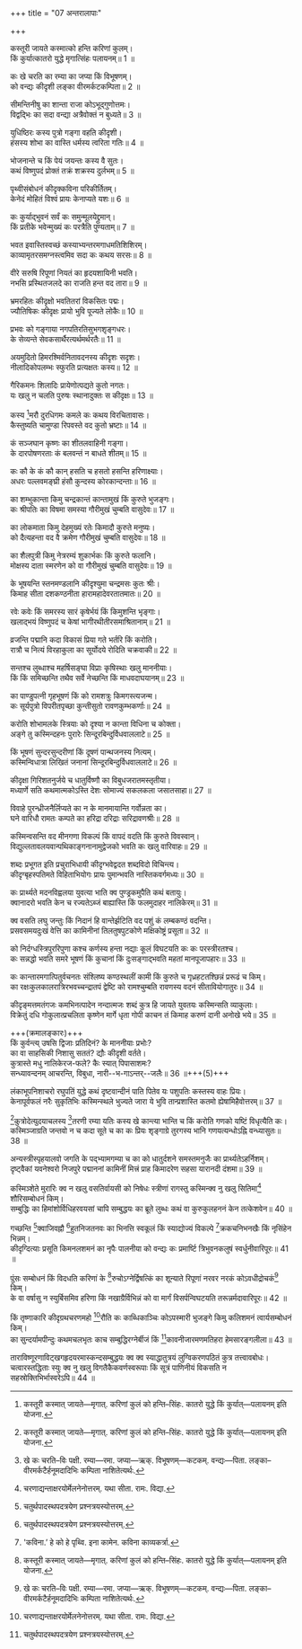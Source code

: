 +++
title = "07 अन्तरालापाः"

+++
  
कस्तूरी जायते कस्मात्को हन्ति करिणां कुलम्।  
किं कुर्यात्कातरो युद्धे मृगात्सिंहः पलायनम्॥ 1 ॥  

[^1]: कस्तूरी कस्मात् जायते—मृगात्. करिणां कुलं को हन्ति–सिंहः. कातरो युद्धे किं कुर्यात्—पलायनम् इति योजना.
 
कः खे चरति का रम्या का जप्या किं विभूषणम्।  
को वन्द्यः कीदृशी लङ्का वीरमर्कटकम्पिता॥ 2 ॥  

[^2]: खे कः चरति–विः पक्षी. रम्या—रमा. जप्या—ऋक्. विभूषणम्—कटकम्. वन्द्यः—पिता. लङ्का–वीरमर्कटैर्हनूमदादिभिः कम्पिता नाशितेत्यर्थः.
 
सीमन्तिनीषु का शान्ता राजा कोऽभूद्गुणोत्तमः।  
विद्वद्भिः का सदा वन्द्या अत्रैवोक्तं न बुध्यते॥ 3 ॥  

[^3]: चरणाद्यन्ताक्षरयोर्मेलनेनोत्तरम्. यथा सीता. रामः. विद्या.
 
युधिष्ठिरः कस्य पुत्रो गङ्गा वहति कीदृशी।  
हंसस्य शोभा का वास्ति धर्मस्य त्वरिता गतिः॥ 4 ॥  

[^4]: चतुर्थपादस्थपदत्रयेण प्रश्नत्रयस्योत्तरम्.
 
भोजनान्ते च किं पेयं जयन्तः कस्य वै सुतः।  
कथं विष्णुपदं प्रोक्तं तक्रं शक्रस्य दुर्लभम्॥ 5 ॥  

[^5]: चतुर्थपादस्थपदत्रयेण प्रश्नत्रयस्योत्तरम्.
 
पृथ्वीसंबोधनं कीदृक्कविना परिकीर्तितम्।  
केनेदं मोहितं विश्वं प्रायः केनाप्यते यशः॥ 6 ॥  

[^6]: 'कविना.’ हे को हे पृथ्वि. इना कामेन. कविना काव्यकर्त्रा.
 
कः कुर्याद्भुवनं सर्वं कः समुन्मूलयेद्द्रुमान्।  
किं प्रतीके भवेन्मुख्यं कः परत्रैति पुण्यताम्॥ 7 ॥  

[^7]: 'सरसः’ तटागस्य. रसेन शृङ्गारादिना सहवर्तमानः.
 
भवत इवास्तिस्वच्छं कस्याभ्यन्तरमगाधमतिशिशिरम्।  
काव्यामृतरसमग्नस्त्वमिव सदा कः कथय सरसः॥ 8 ॥  

[^8]: 'सरसः’ तटागस्य. रसेन शृङ्गारादिना सहवर्तमानः.
 
वीरे सरुषि रिपूणां नियतं का हृदयशायिनी भवति।  
नभसि प्रस्थितजलदे का राजति हन्त वद तारा॥ 9 ॥  

[^9]: 'तारा.’ आरा चर्मप्रभेदिनी शत्रूणां मनसि दुःखरूपा. तारा नक्षत्रम्.
 
भ्रमरहितः कीदृक्षो भवतितरां विकसितः पद्मः।  
ज्यौतिषिकः कीदृक्षः प्रायो भुवि पूज्यते लोकैः॥ 10 ॥  

[^10]: 'भ्रमरहितः’. भ्रमराणां भृङ्गाणां हितो हितकृत्. भ्रमेण मिथ्यामत्या रहितः शुद्धज्ञानवान्.
 
प्रभवः को गङ्गाया नगपतिरतिसुभगशृङ्गधरः।  
के सेव्यन्ते सेवकसार्थैरत्यर्थमर्थरतैः॥ 11 ॥  

[^11]: 'प्रभवः’. उत्पत्तिस्थानम्. महान्तः ईश्वराः.
 
अयमुदितो हिमरश्मिर्वनितावदनस्य कीदृशः सदृशः।  
नीलादिकोपलम्भः स्फुरति प्रत्यक्षतः कस्य॥ 12 ॥  

[^12]: 'सदृशः’. समान इव दृश्यतेऽसौ. तुल्य इत्यर्थः. दृशा नेत्रेण सहवर्तमानः सदृक् तस्य सनेत्रस्य मनुष्यस्य.
 
गैरिकमनः शिलादिः प्रायेणोत्पद्यते कुतो नगतः।  
यः खलु न चलति पुरुषः स्थानादुक्तः स कीदृक्षः॥ 13 ॥  

[^13]: 'नगतः.’ नगात्पर्वतात् न गतः स न जगामेत्यर्थः.
 
कस्य [^1]मरौ दुरधिगमः कमले कः कथय विरचितावासः।  
कैस्तुष्यति चामुण्डा रिपवस्ते वद कुतो भ्रष्टाः॥ 14 ॥  

[^14]: 'कस्य’ कं जलं तस्य. 'कः ब्रह्मा. 'कैः’ मस्तकैः. 'कुतः’ पृथ्व्याः सकाशात्. पृथ्व्याधिकारात्पतिता इत्यर्थः.


[^1]: मरुदेश।
 
कं सञ्जघान कृष्णः का शीतलवाहिनी गङ्गा।  
के दारपोषणरताः कं बलवन्तं न बाधते शीतम्॥ 15 ॥  

[^15]: कृष्णः कं सञ्जघान–कंसम्. शीतलवाहिनी गङ्गा का–काशीतलवाहिनी. दारपोषणरताः के—केदारपोषणरताः शीतं बलवन्तं कं न बाधते–कम्बलवन्तम्.
 
कः कौ के कं कौ कान् हसति च हसतो हसन्ति हरिणाक्ष्याः।  
अधरः पल्लवमङ्घ्री हंसौ कुन्दस्य कोरकान्दन्ताः॥ 16 ॥  

[^16]: हरिणाक्ष्याः कः कं हसति—अधरः पल्लवम्. कौ कौ हसतः—अङ्घ्री हंसौ. के कान् हसन्ति–दन्ताः. कुन्दस्य कोरकान्.
 
का शम्भुकान्ता किमु चन्द्रकान्तं कान्तामुखं किं कुरुते भुजङ्गः।  
कः श्रीपतिः का विषमा समस्या गौरीमुखं चुम्बति वासुदेवः॥ 17 ॥  

[^17]: गौरी. मुखम्. चुम्बति. वासुदेवः गौरीमुखं चुम्बति वासुदेवः. भुजङ्गो जारः.
 
का लोकमाता किमु देहमुख्यं रतेः किमादौ कुरुते मनुष्यः।  
को दैत्यहन्ता वद वै क्रमेण गौरीमुखं चुम्बति वासुदेवः॥ 18 ॥  

[^18]: गौरी. मुखम्. चुम्बति. वासुदेवः गौरीमुखं चुम्बति वासुदेवः. भुजङ्गो जारः.
 
का शैलपुत्री किमु नेत्ररम्यं शुकार्भकः किं कुरुते फलानि।  
मोक्षस्य दाता स्मरणेन को वा गौरीमुखं चुम्बति वासुदेवः॥ 19 ॥  

[^19]: गौरी. मुखम्. चुम्बति. वासुदेवः गौरीमुखं चुम्बति वासुदेवः. भुजङ्गो जारः.
 
के भूषयन्ति स्तनमण्डलानि कीदृश्युमा चन्द्रमसः कुतः श्रीः।  
किमाह सीता दशकण्ठनीता हारामहादेवरतातमातः॥ 20 ॥  

[^20]: हाराः महादेवरता. तमातः रात्रितः. हा राम, हा देवर, हा तात, हा मातः.
 
रवेः कवेः किं समरस्य सारं कृषेर्भयं किं किमुशन्ति भृङ्गाः।  
खलाद्भयं विष्णुपदं च केषां भागीरथीतीरसमाश्रितानाम्॥ 21 ॥  

[^21]: भा कान्तिः. गीः वाणी. रथी योद्धा. ईतिः अनावृष्ट्यादिः. भृङ्गा रसं उशन्ति वाञ्छन्ति. अश्रितानाम्. भागीरथीतीरसमाश्रितानाम्.
 
व्रजन्ति पद्मानि कदा विकासं प्रिया गते भर्तरि किं करोति।  
रात्रौ च नित्यं विरहाकुला का सूर्योदये रोदिति चक्रवाकी॥ 22 ॥  

[^22]: सूर्योदये. रोदिति. चक्रवाकी.
 
सन्तश्च लुब्धाश्च महर्षिसङ्घा विप्राः कृषिस्थाः खलु माननीयाः।  
किं किं समिच्छन्ति तथैव सर्वे नेच्छन्ति किं माधवदाघयानम्॥ 23 ॥  

[^23]: मानम्. धनम्. वनम्. दानम्. घनम्. यानम्. माधवदाघयानं माधवे वैशाखे दाघः ऊष्मा तस्मिन् यानं गमनं नेच्छन्ति.
 
का पाण्डुपत्नी गृहभूषणं किं को रामशत्रुः किमगस्त्यजन्म।  
कः सूर्यपुत्रो विपरीतपृच्छा कुन्तीसुतो रावणकुम्भकर्णाः॥ 24 ॥  

[^24]: चतुर्थपादस्थपदैः प्रश्नस्योत्तरम्.
 
करोति शोभामलके स्त्रियाः को दृश्या न कान्ता विधिना च कोक्ता।  
अङ्गे तु कस्मिन्दहनः पुरारेः सिन्दूरबिन्दुर्विधवाललाटे॥ 25 ॥  

[^25]: चतुर्थपादस्थपदैः प्रश्नस्योत्तरम्.
 
किं भूषणं सुन्दरसुन्दरीणां किं दूषणं पान्थजनस्य नित्यम्।  
कस्मिन्विधात्रा लिखितं जनानां सिन्दूरबिन्दुर्विधवाललाटे॥ 26 ॥  

[^26]: चतुर्थपादस्थपदैः प्रश्नस्योत्तरम्.
 
कीदृक्षा गिरिशतनुर्जये च धातुर्विष्णौ का विबुधजरातमस्तृतीया।  
मध्यार्णे सति कथमात्मकोऽस्ति देशः सोमाज्यं सकलकला जसातसाहा॥ 27 ॥  

[^27]: सोमा जिइं लक्ष्मीः.
 
विवाहे पुरन्ध्रीजनैर्लिप्यते का न के मानमायान्ति गर्वोन्नता का।  
घने वारिधौ रामतः कम्पते का हरिद्रा दरिद्राः सरिद्रावणश्रीः॥ 28 ॥  

[^28]: चतुर्थपादस्थचतुर्भिः पदैः क्रमेण चत्वारि उत्तराणि.
 
कस्मिन्वसन्ति वद मीनगणा विकल्पं किं वापदं वदति किं कुरुते विवस्वान्।  
विद्युल्लतावलयवान्पथिकाङ्गनानामुद्वेजको भवति कः खलु वारिवाहः॥ 29 ॥  

[^29]: 'वारिवाहः’. वारि जले. वा विकल्पार्थे. अहः दिनम्. वारिवाहो मेघः.
 
शब्दः प्रभूगत इति प्रचुराभिधायी कीदृग्भवेद्वदत शब्दविदो विचिन्त्य।  
कीदृग्बृहस्पतिमते विहिताभियोगः प्रायः पुमान्भवति नास्तिकवर्गमध्यः॥ 30 ॥  

[^30]: नास्ति कवर्गमध्यः न विद्यते कवर्गो गकारो मध्ये यस्य सः प्रभूतशब्दः प्रभूतः प्रचुरवाची. नास्तिकानां अपुनर्जन्मवादिनां वर्गः समूहस्तस्य मध्येऽन्तर्वर्ती.
 
कः प्रार्थ्यते मदनविह्वलया युवत्या भाति क्व पुण्ड्रकमुपैति कथं बतायुः।  
क्वानादरो भवति केन च रज्यतेऽब्जं बाह्यास्ति किं फलमुदाहर नालिकेरम्॥ 31 ॥  

[^31]: 'नालिकेरम्.’ ना पुरुषः अलिके भाले. अरं शीघ्रम्. पुनः प्रतिलोमम्. रङ्के क्षुद्रे. अलिना भ्रमरेण. बाह्येऽस्थि यस्य एवं विधं नालिकेरम्.
 
क्व वसति लघु जन्तुः किं निदानं हि वान्तेर्झटिति वद पशुं कं लम्बकण्ठं वदन्ति।  
प्रसवसमयदुःखं वेत्ति का कामिनीनां तिलतुषपुटकोणे मक्षिकोष्ट्रं प्रसूता॥ 32 ॥  

[^32]: चतुर्थपादस्थपदचतुष्टयेन प्रश्नचतुष्टयस्योत्तरम्.
 
को निर्दग्धस्त्रिपुररिपुणा कश्च कर्णस्य हन्ता नद्याः कूलं विघटयति कः कः परस्त्रीरतश्च।  
कः सन्नद्धो भवति समरे भूषणं किं कुचानां किं दुःसङ्गाद्भवति महतां मानपूजापहारः॥ 33 ॥  

[^33]: मारः.मदनः.नरः.पूरः.जारः.परः.हारः. मानपूजापहारः मानपूजयोरपहारो नाशः
 
कः कान्तारमगात्पितुर्वचनतः संश्लिष्य कण्ठस्थलीं कामी किं कुरुते च गृध्रहटतश्छिन्नं प्ररूढं च किम्।  
का रक्षःकुलकालरात्रिरभवच्चन्द्रातपं द्वेष्टि को रामश्चुम्बति रावणस्य वदनं सीतावियोगातुरः॥ 34 ॥  

[^34]: चतुर्थपादस्थपदैरनुक्रमेण उत्तराणि.
 
कीदृङ्मत्तमतंगजः कमभिनत्पादेन नन्दात्मजः शब्दं कुत्र हि जायते युवतयः कस्मिन्सति व्याकुलाः।  
विक्रेतुं दधि गोकुलात्प्रचलिता कृष्णेन मार्गे धृता गोपी काचन तं किमाह करुणं दानी अनोखे भये॥ 35 ॥  

[^35]: दानी दानमस्यास्तीति. अनः शकटम्. खे आकाशे. भये सति. दानी अनोखे भये यावनीभाषया प्रत्युत्तरम्.


+++(क्रमालङ्कारः)+++  
किं कुर्वन्त्य् उषसि द्विजाः प्रतिदिनं? के माननीयाः प्रभोः?  
का वा साहसिकी निशासु सततं? द्यौः कीदृशी वर्तते।  
कुत्रास्ते मधु नालिकेरज-फले? कैः स्यात् पिपासाशमः?  
सन्ध्यावन्दनम् आचरन्ति, विबुधा, नारी--भ-गाऽन्तर्--जलैः॥ 36 ॥+++(5)+++  

लंकाभूपनिशाचरो रघुपतिं युद्धे कथं दृष्टवान्दीनं पाति पितेव यः पशुपतिः कस्तस्य वाहः प्रियः।  
केनापूर्वफलं नरैः सुकृतिभिः कस्मिन्स्थले भुज्यते जारा ये भुवि तान्प्रशास्ति कतमो ह्येषामिहैवोत्तरम्॥ 37 ॥  

[^37]: लंका—कालं.दीनं–नंदी. केन सुखेन—नाके स्वर्गे. जाराः–राजा.
 
[^1]कुत्रोदेत्युदयाचलस्य [^2]तरणी रम्या यतिः कस्य खे कान्त्या भान्ति च किं करोति गणको यष्टिं विधृत्यैति कः।  
कस्मिञ्जाग्रति जन्तवो न च कदा सूते च का कः प्रियः शृङ्गाग्रे तुरगस्य भानि गणयत्यन्धोऽह्नि वन्ध्यासुतः॥ 38 ॥  

[^38]: चतुर्थपादस्थपदैरनुक्रमेणोत्तराणि.


[^1]: कस्मिन्प्रदेशे.


[^2]: सूर्यः.
 
अन्यस्त्रीस्पृहयालवो जगति के पद्भ्यामगम्या च का को धातुर्दशने समस्तमनुजैः का प्रार्थ्यतेऽहर्निशम्।  
दृष्ट्वैकां यवनेश्वरो निजपुरे पद्माननां कामिनीं मित्त्रं प्राह किमादरेण सहसा यारानदी दंशमा॥ 39 ॥  

[^39]: यारा जाराः. नदी. दंश. मा लक्ष्मीः. यारानदीदं शमा हे मित्त्र, एतादृशी दीपकलिका मया कदापि न दृष्टा इत्यर्थकं यावनीभाषया उत्तरम्.
 
कस्मिञ्शेते मुरारिः क्व न खलु वसतिर्वायसी को निषेधः स्त्रीणां रागस्तु कस्मिन्क्व नु खलु सितिमा[^3] शौरिसम्बोधनं किम्।  
सम्बुद्धिः का हिमांशोर्विधिहरवयसां चापि सम्बुद्धयः का ब्रूते लुब्धः कथं वा कुरुकुलहननं केन तत्केशवेन॥ 40 ॥  

[^40]: के उदके. शवे प्रेते. न नवे. शके यवनविशेषे. केशव. इन क. ईश. वे. न केशवेन.


[^3]: श्वेतवत्त्वम्.
 
गच्छन्ति [^4]क्वाजिवह्नौ [^5]हुतनिजतनवः का भिनत्ति स्वकूलं किं स्याद्योज्यं विकल्पे [^6]क्रकचनिभनखैः किं नृसिंहेन भिन्नम्।  
कीदृग्दित्याः प्रसूति किमनलशमनं का नृपैः पालनीया को वन्द्यः कः प्रमार्ष्टि त्रिभुवनकलुषं स्वर्धुनीवारिपूरः॥ 41 ॥  

[^41]: स्वः स्वर्गे. धुनी नदी. वा. रिपूरः रिपोर्हिरण्यकशिपोरुरःस्थलम्. स्वर्धुनी स्वः स्वर्गं धूनयति कम्पयतीति तादृशी. वारि उदकम्. पूः पुरी. अः विष्णुः. स्वर्धुनीवारिपूरः.


[^4]: सङ्ग्रामाग्नौ.


[^5]: त्यक्तनिजदेहाः.


[^6]: करपत्त्रसदृशनखैः.
 
पुंसः सम्बोधनं किं विदधति करिणां के [^1]रुचोऽग्नेर्द्विषत्किं का शून्याते रिपूणां नरवर नरकं कोऽवधीद्रोचकं[^2] किम्।  
के वा वर्षासु न स्युर्बिसमिव हरिणा किं नखाग्रैर्विभिन्नं को वा मार्गं विसर्पन्विघटयति तरून्नर्मदावारिपूरः॥ 42 ॥  

[^42]: नः.मदाः.वारिः.पूः नगरी. अः विष्णुः. नर्म क्रीडानर्म, दावाः दावानलाः. रिपूरः हिरण्यकशिपोरुरः. स्थलम्. नर्मदावारिपूरः.


[^1]: शोभाः.


[^2]: रमणीयम्.
 
किं तृष्णाकारि कीदृग्रथचरणमहो [^3]रौति कः काब्धिकाञ्चिः कोऽपस्मारी भुजङ्गे किमु कलिशमनं त्वार्यसम्बोधनं किम्।  
का सुन्दर्यामपीन्दुः कथमचलभृतः काच सम्बुद्धिरग्नेर्बीजं किं [^4]कावनीजारमणमतिहरा हेमसारङ्गलीला॥ 43 ॥  

[^43]: हेम. सारं अराभिः सहितम्. गली प्रशस्तकण्ठः. इला पृथ्वी. लाली लालावान्. गरं विषम्. साम सान्त्वम्. हे. हेला लीला. मली मलवान्. कलङ्कीति यावत्. साग अगैर्वृक्षैः सहित. रम्. हेमसारङ्गलीला हेम्नः सुवर्णस्य सारङ्गो मृगः तस्य लीला.


[^3]: गायति.


[^4]: अवनिजा सीता तद्रमणो रामः.
 
ताराविष्णूरणाविट्खगहृदयरमास्कन्दसम्बुद्धयः क्व क्व स्याद्धातुत्रयं लुग्विकरणपठितं कुत्र तत्त्वावबोधः।  
चत्वारस्तद्धिताः स्युः क्व नु खलु विगतैकैकवर्णस्वरूपाः किं सूत्रं पाणिनीयं विकसति न सहस्रोक्तिभिर्भास्वरेऽपि॥ 44 ॥  

[^44]: हे भ. हे अ. अवे. भाः. वे. भाव. इ. भावे. भा दीप्तौ. वा गतिगन्धनयोः. इण् गतौ. भावे. भवस्यापत्यं भाविः अवस्याविः. वस्य विः. अस्य इः. सश्च रश्च अश्च स्राः. तेषामुक्तयः स्रोक्तयः ताभिः सह 'भास्वरे’ इत्यस्मिन्पदे 'भावे’ इत्युत्तरं स्फुरति. 'भास्वरे’ इत्यत्र सकार—अकाररेफैर्विना 'भावे’ इति पाणिनिसूत्रमुद्भवतीत्यर्थः.
 
